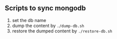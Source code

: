 ## Scripts to sync mongodb

1. set the db name
2. dump the content by ```./dump-db.sh```
3. restore the dumped content by ```./restore-db.sh```
